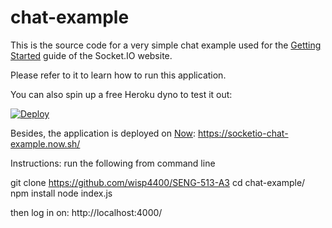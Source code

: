 # chat-example

This is the source code for a very simple chat example used for
the [Getting Started](http://socket.io/get-started/chat/) guide
of the Socket.IO website.

Please refer to it to learn how to run this application.

You can also spin up a free Heroku dyno to test it out:

[![Deploy](https://www.herokucdn.com/deploy/button.png)](https://heroku.com/deploy?template=https://github.com/socketio/chat-example)

Besides, the application is deployed on [Now](https://zeit.co/now): https://socketio-chat-example.now.sh/




Instructions:
run the following from command line

 git clone https://github.com/wisp4400/SENG-513-A3
 cd chat-example/
 npm install
 node index.js 

 then log in on: http://localhost:4000/
